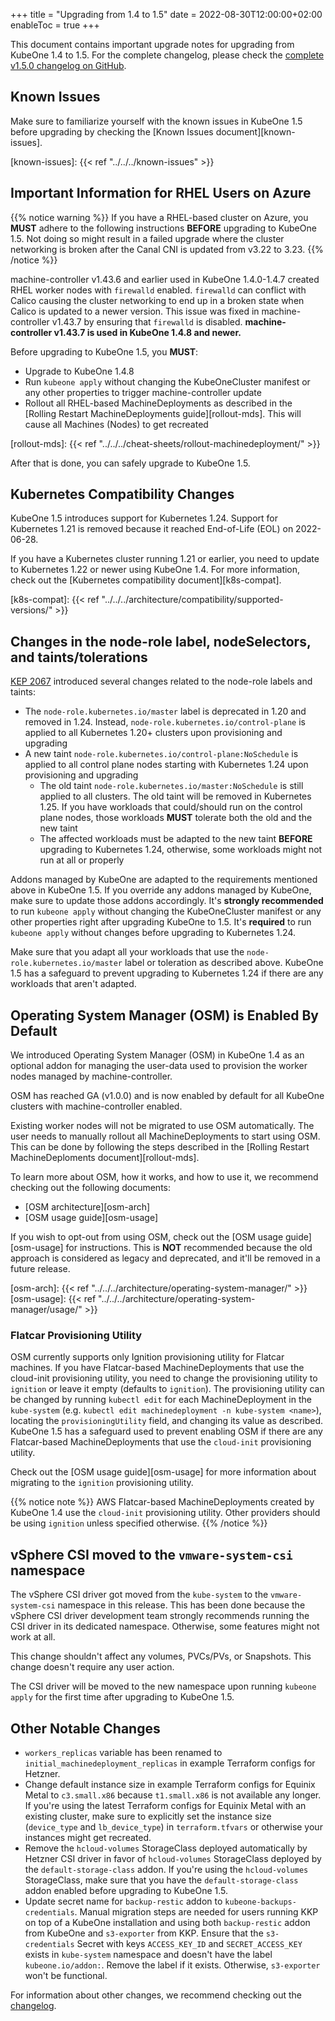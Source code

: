 +++
title = "Upgrading from 1.4 to 1.5"
date = 2022-08-30T12:00:00+02:00
enableToc = true
+++

This document contains important upgrade notes for upgrading from KubeOne 1.4
to 1.5. For the complete changelog, please check the
[complete v1.5.0 changelog on GitHub][changelog].

[changelog]: https://github.com/kubermatic/kubeone/blob/main/CHANGELOG/CHANGELOG-1.5.md

## Known Issues

Make sure to familiarize yourself with the known issues in KubeOne 1.5 before
upgrading by checking the [Known Issues document][known-issues].

[known-issues]: {{< ref "../../../known-issues" >}}

## Important Information for RHEL Users on Azure

{{% notice warning %}}
If you have a RHEL-based cluster on Azure, you **MUST** adhere to the following
instructions **BEFORE** upgrading to KubeOne 1.5. Not doing so might result
in a failed upgrade where the cluster networking is broken after the Canal CNI
is updated from v3.22 to 3.23.
{{% /notice %}}

machine-controller v1.43.6 and earlier used in KubeOne 1.4.0-1.4.7 created RHEL
worker nodes with `firewalld` enabled. `firewalld` can conflict with Calico
causing the cluster networking to end up in a broken state when Calico is
updated to a newer version. This issue was fixed in machine-controller v1.43.7
by ensuring that `firewalld` is disabled. **machine-controller v1.43.7 is used
in KubeOne 1.4.8 and newer.**

Before upgrading to KubeOne 1.5, you **MUST**:

- Upgrade to KubeOne 1.4.8
- Run `kubeone apply` without changing the KubeOneCluster manifest or any other
  properties to trigger machine-controller update
- Rollout all RHEL-based MachineDeployments as described in the [Rolling
  Restart MachineDeployments guide][rollout-mds]. This will cause all Machines
  (Nodes) to get recreated

[rollout-mds]: {{< ref "../../../cheat-sheets/rollout-machinedeployment/" >}}

After that is done, you can safely upgrade to KubeOne 1.5.

## Kubernetes Compatibility Changes

KubeOne 1.5 introduces support for Kubernetes 1.24. Support for Kubernetes 1.21
is removed because it reached End-of-Life (EOL) on 2022-06-28.

If you have a Kubernetes cluster running 1.21 or earlier, you need to update to
Kubernetes 1.22 or newer using KubeOne 1.4. For more information, check out
the [Kubernetes compatibility document][k8s-compat].

[k8s-compat]: {{< ref "../../../architecture/compatibility/supported-versions/" >}}

## Changes in the node-role label, nodeSelectors, and taints/tolerations

[KEP 2067][kep-2067] introduced several changes related to the node-role labels
and taints:

- The `node-role.kubernetes.io/master` label is deprecated in 1.20 and removed
  in 1.24. Instead, `node-role.kubernetes.io/control-plane` is applied to all
  Kubernetes 1.20+ clusters upon provisioning and upgrading
- A new taint `node-role.kubernetes.io/control-plane:NoSchedule` is applied
  to all control plane nodes starting with Kubernetes 1.24 upon provisioning and
  upgrading
  - The old taint `node-role.kubernetes.io/master:NoSchedule` is still applied
    to all clusters. The old taint will be removed in Kubernetes 1.25. If you
    have workloads that could/should run on the control plane nodes, those
    workloads **MUST** tolerate both the old and the new taint
  - The affected workloads must be adapted to the new taint **BEFORE** upgrading
    to Kubernetes 1.24, otherwise, some workloads might not run at all or
    properly

Addons managed by KubeOne are adapted to the requirements mentioned above in
KubeOne 1.5. If you override any addons managed by KubeOne, make sure to update
those addons accordingly. It's **strongly recommended** to run `kubeone apply`
without changing the KubeOneCluster manifest or any other properties right
after upgrading KubeOne to 1.5. It's **required** to run `kubeone apply`
without changes before upgrading to Kubernetes 1.24.

Make sure that you adapt all your workloads that use the
`node-role.kubernetes.io/master` label or toleration as described above.
KubeOne 1.5 has a safeguard to prevent upgrading to Kubernetes 1.24 if there are
any workloads that aren't adapted.

[kep-2067]: https://github.com/kubernetes/enhancements/blob/master/keps/sig-cluster-lifecycle/kubeadm/2067-rename-master-label-taint/README.md

## Operating System Manager (OSM) is Enabled By Default

We introduced Operating System Manager (OSM) in KubeOne 1.4 as an optional
addon for managing the user-data used to provision the worker nodes managed
by machine-controller.

OSM has reached GA (v1.0.0) and is now enabled by default for all KubeOne
clusters with machine-controller enabled.

Existing worker nodes will not be migrated to use OSM automatically. The user
needs to manually rollout all MachineDeployments to start using OSM. This can
be done by following the steps described in the [Rolling Restart
MachineDeploments document][rollout-mds].

To learn more about OSM, how it works, and how to use it, we recommend checking
out the following documents:

- [OSM architecture][osm-arch]
- [OSM usage guide][osm-usage]

If you wish to opt-out from using OSM, check out the [OSM usage guide][osm-usage]
for instructions. This is **NOT** recommended because the old approach is
considered as legacy and deprecated, and it'll be removed in a future release.

[osm-arch]: {{< ref "../../../architecture/operating-system-manager/" >}}
[osm-usage]: {{< ref "../../../architecture/operating-system-manager/usage/" >}}

### Flatcar Provisioning Utility

OSM currently supports only Ignition provisioning utility for Flatcar machines.
If you have Flatcar-based MachineDeployments that use the cloud-init
provisioning utility, you need to change the provisioning utility to `ignition`
or leave it empty (defaults to `ignition`). The provisioning utility can be
changed by running `kubectl edit` for each MachineDeployment in the `kube-system`
(e.g. `kubectl edit machinedeployment -n kube-system <name>`), locating the
`provisioningUtility` field, and changing its value as described. KubeOne 1.5
has a safeguard used to prevent enabling OSM if there are any Flatcar-based
MachineDeployments that use the `cloud-init` provisioning utility.

Check out the [OSM usage guide][osm-usage] for more information about migrating
to the `ignition` provisioning utility.

{{% notice note %}}
AWS Flatcar-based MachineDeployments created by KubeOne 1.4 use the `cloud-init`
provisioning utility. Other providers should be using `ignition` unless specified
otherwise.
{{% /notice %}}

## vSphere CSI moved to the `vmware-system-csi` namespace

The vSphere CSI driver got moved from the `kube-system` to the `vmware-system-csi`
namespace in this release. This has been done because the vSphere CSI driver
development team strongly recommends running the CSI driver in its dedicated
namespace. Otherwise, some features might not work at all.

This change shouldn't affect any volumes, PVCs/PVs, or Snapshots. This change
doesn't require any user action.

The CSI driver will be moved to the new namespace upon running `kubeone apply`
for the first time after upgrading to KubeOne 1.5.

## Other Notable Changes

- `workers_replicas` variable has been renamed to
  `initial_machinedeployment_replicas` in example Terraform configs for Hetzner.
- Change default instance size in example Terraform configs for Equinix Metal
  to `c3.small.x86` because `t1.small.x86` is not available any longer. If
  you're using the latest Terraform configs for Equinix Metal with an existing
  cluster, make sure to explicitly set the instance size (`device_type` and
  `lb_device_type`) in `terraform.tfvars` or otherwise your instances might get
  recreated.
- Remove the `hcloud-volumes` StorageClass deployed automatically by Hetzner CSI
  driver in favor of `hcloud-volumes` StorageClass deployed by the
  `default-storage-class` addon. If you're using the `hcloud-volumes`
  StorageClass, make sure that you have the `default-storage-class` addon
  enabled before upgrading to KubeOne 1.5.
- Update secret name for `backup-restic` addon to `kubeone-backups-credentials`.
  Manual migration steps are needed for users running KKP on top of a KubeOne
  installation and using both `backup-restic` addon from KubeOne and
  `s3-exporter` from KKP. Ensure that the `s3-credentials` Secret with keys
  `ACCESS_KEY_ID` and `SECRET_ACCESS_KEY` exists in `kube-system` namespace and
  doesn't have the label `kubeone.io/addon:`. Remove the label if it exists.
  Otherwise, `s3-exporter` won't be functional.

For information about other changes, we recommend checking out the
[changelog][changelog].
